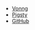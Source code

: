 - [Vonng](https://github.com/Vonng/)
- [Pigsty](https://pigsty.cc)
- [GitHub](https://github.com/pgsty/extension)